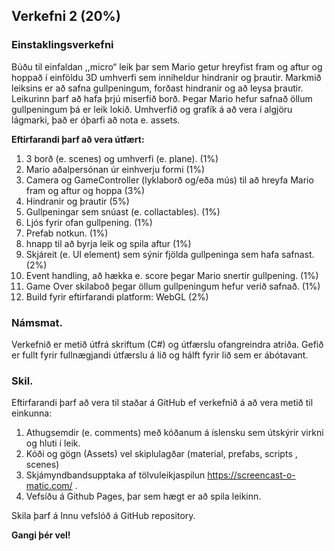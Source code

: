 ## Verkefni 2 (20%)
### Einstaklingsverkefni

Búðu til einfaldan ,,micro“ leik þar sem Mario getur hreyfist fram og aftur og hoppað í einföldu 3D umhverfi sem inniheldur hindranir og þrautir. Markmið leiksins er að safna gullpeningum, forðast hindranir og að leysa þrautir. Leikurinn þarf að hafa þrjú miserfið borð. Þegar Mario hefur safnað öllum gullpeningum þá er leik lokið. Umhverfið og grafík á að vera í algjöru lágmarki, það er óþarfi að nota e. assets.

**Eftirfarandi þarf að vera útfært:**

1. 3 borð (e. scenes) og umhverfi (e. plane).  (1%)
1. Mario aðalpersónan úr einhverju formi (1%)
1. Camera og GameController (lyklaborð og/eða mús) til að hreyfa Mario fram og aftur og hoppa (3%)
1. Hindranir og þrautir (5%) 
1. Gullpeningar sem snúast (e. collactables). (1%)
1. Ljós fyrir ofan gullpening. (1%)
1. Prefab notkun. (1%)
1. hnapp til að byrja leik og spila aftur (1%)
1. Skjáreit (e. UI element) sem sýnir fjölda gullpeninga sem hafa safnast. (2%)
1. Event handling, að hækka e. score þegar Mario snertir gullpening. (1%)
1. Game Over skilaboð þegar öllum gullpeningum hefur verið safnað. (1%)
1. Build fyrir eftirfarandi platform: WebGL (2%)

### Námsmat.
Verkefnið er metið útfrá skriftum (C#) og útfærslu ofangreindra atriða.
Gefið er fullt fyrir fullnægjandi útfærslu á lið og hálft fyrir lið sem er ábótavant.

### Skil.
Eftirfarandi þarf að vera til staðar á GitHub ef verkefnið á að vera metið til einkunna:

1. Athugsemdir (e. comments) með kóðanum á íslensku sem útskýrir virkni og hluti í leik.
1. Kóði og gögn (Assets) vel skiplulagðar (material, prefabs, scripts , scenes)
1. Skjámyndbandsupptaka af tölvuleikjaspilun https://screencast-o-matic.com/ . 
1. Vefsíðu á Github Pages, þar sem hægt er að spila leikinn.

Skila þarf á Innu vefslóð á GitHub repository. 

**Gangi þér vel!**
